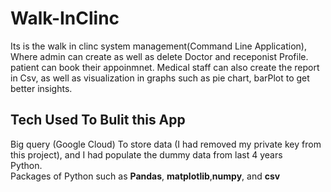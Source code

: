 # Walk-InClinc
Its is the walk in clinc system management(Command Line Application),
Where admin can create as well as delete Doctor and receponist Profile.
patient can book their appoinmnet. Medical staff can also create the report in Csv, 
as well as visualization in graphs such as pie chart, barPlot to get better insights.
## Tech Used To Bulit this App
Big query (Google Cloud) To store data (I had removed my private key from this project), and I had populate the dummy data from last 4 years<br>
Python.<br>
Packages of Python such as <b>Pandas</b>, <b>matplotlib</b>,<b>numpy</b>, and <b>csv</b>

